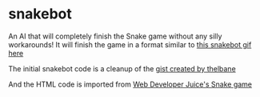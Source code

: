 # snakebot

An AI that will completely finish the Snake game without any silly workarounds! It will finish the game in a format similar to [this snakebot gif here](http://www.i-programmer.info/images/stories/News/2013/April/A/snakegameanimate.gif)

The initial snakebot code is a cleanup of the [gist created by thelbane](https://gist.github.com/thelbane/2667910)

And the HTML code is imported from [Web Developer Juice's Snake game](http://www.webdeveloperjuice.com/demos/jquery/snake_jquery.html)
